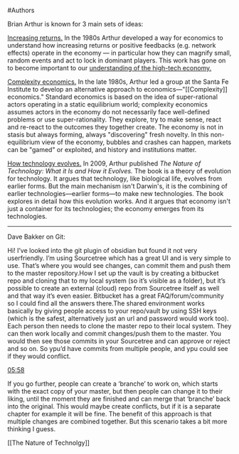 #Authors

Brian Arthur is known for 3 main sets of ideas:

[Increasing returns.](https://sites.santafe.edu/~wbarthur/increasingreturns.htm) In the 1980s Arthur developed a way for economics to understand how increasing returns or positive feedbacks (e.g. network effects) operate in the economy — in particular how they can magnify small, random events and act to lock in dominant players. This work has gone on to become important to our [understanding of the high-tech economy.](https://www.fastcompany.com/3064681/most-important-economic-theory-in-technology-brian-arthur)

[Complexity economics.](https://sites.santafe.edu/~wbarthur/complexityeconomics.htm) In the late 1980s, Arthur led a group at the Santa Fe Institute to develop an alternative approach to economics—"[[Complexity]] economics." Standard economics is based on the idea of super-rational actors operating in a static equilibrium world; complexity economics assumes actors in the economy do not necessarily face well-defined problems or use super-rationality. They explore, try to make sense, react and re-react to the outcomes they together create. The economy is not in stasis but always forming, always "discovering" fresh novelty. In this non-equilibrium view of the economy, bubbles and crashes can happen, markets can be "gamed" or exploited, and history and institutions matter.

[How technology evolves.](https://sites.santafe.edu/~wbarthur/thenatureoftechnology.htm) In 2009, Arthur published _The Nature of Technology: What it Is and How it Evolves._ The book is a theory of evolution for technology. It argues that technology, like biological life, evolves from earlier forms. But the main mechanism isn't Darwin's, it is the combining of earlier technologies—earlier forms—to make new technologies. The book explores in detail how this evolution works. And it argues that economy isn't just a container for its technologies; the economy emerges from its technologies.


---

Dave Bakker on Git:


Hi! I’ve looked into the git plugin of obsidian but found it not very userfriendly. I’m using Sourcetree which has a great UI and is very simple to use. That’s where you would see changes, can commit them and push them to the master repository.How I set up the vault is by creating a bitbucket repo and cloning that to my local system (so it’s visible as a folder), but it’s possible to create an external (cloud) repo from Sourcetree itself as well and that way it’s even easier. Bitbucket has a great FAQ/forum/community so I could find all the answers there.The shared environment works basically by giving people access to your repo/vault by using SSH keys (which is the safest, alternatively just an url and password would work too). Each person then needs to clone the master repo to their local system. They can then work locally and commit changes/push them to the master. You would then see those commits in your Sourcetree and can approve or reject and so on. So ypu’d have commits from multiple people, and ypu could see if they would conflict.

[05:58](https://envisioning.slack.com/archives/D028SU0PQL8/p1629449890013000)

If you go further, people can create a ‘branche’ to work on, which starts with the exact copy of your master, but then people can change it to their liking, until the moment they are finished and can merge that ‘branche’ back into the original. This would maybe create conflicts, but if it is a separate chapter for example it will be fine. The benefit of this approach is that multiple changes are combined together. But this scenario takes a bit more thinking I guess.


[[The Nature of Technolgy]]